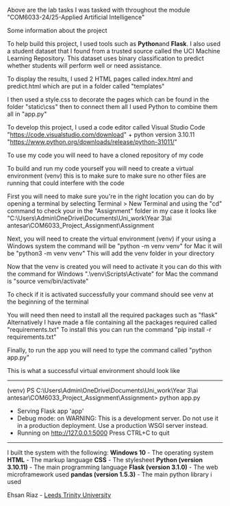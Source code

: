 Above are the lab tasks I was tasked with throughout the module "COM6033-24/25-Applied Artificial Intelligence"

Some information about the project 

To help build this project, I used tools such as **Python**and **Flask**. I also used a student dataset that I found from a trusted source called the UCI Machine Learning Repository. This dataset uses binary classification to predict whether students will perform well or need assistance.

To display the results, I used 2 HTML pages called index.html and predict.html which are put in a folder called "templates"

I then used a style.css to decorate the pages which can be found in the folder "static\css"
then to connect them all I used Python to combine them all in "app.py"

To develop this project, I used a code editor called Visual Studio Code "https://code.visualstudio.com/download" + python version 3.10.11 "https://www.python.org/downloads/release/python-31011/"

To use my code you will need to have a cloned repository of my code

To build and run my code yourself you will need to create a virtual environment (venv) this is to make sure to make sure no other files are running that could interfere with the code

First you will need to make sure you're in the right location you can do by opening a terminal by selecting Terminal > New Terminal and using the "cd" command to check your in the "Assignment" folder in my case it looks like "C:\Users\Admin\OneDrive\Documents\Uni_work\Year 3\ai antesar\COM6033_Project_Assignment\Assignment

Next, you will need to create the virtual environment (venv) if your using a Windows system the command will be "python -m venv venv" for Mac it will be "python3 -m venv venv" This will add the venv folder in your directory

Now that the venv is created you will need to activate it you can do this with the command for Windows ".\venv\Scripts\Activate" for Mac the command is "source venv/bin/activate"

To check if it is activated successfully your command should see venv at the beginning of the terminal 

You will need then need to install all the required packages such as "flask" Alternatively I have made a file containing all the packages required called "requirements.txt" To install this you can run the command "pip install -r requirements.txt"

Finally, to run the app you will need to type the command called "python app.py"

This is what a successful virtual environment should look like 
*******************************************************************************************************
(venv) PS C:\Users\Admin\OneDrive\Documents\Uni_work\Year 3\ai antesar\COM6033_Project_Assignment\Assignment> python app.py
 * Serving Flask app 'app'
 * Debug mode: on
WARNING: This is a development server. Do not use it in a production deployment. Use a production WSGI server instead.
 * Running on http://127.0.0.1:5000
Press CTRL+C to quit
*******************************************************************************************************

I built the system with the following:
**Windows 10** - The operating system 
**HTML** - The markup language 
**CSS** - The stylesheet
**Python (version 3.10.11)** - The main programming language
**Flask (version 3.1.0)** - The web microframework used
**pandas (version 1.5.3)** - The main python library i used

Ehsan Riaz - [Leeds Trinity University](https://www.leedstrinity.ac.uk/)

